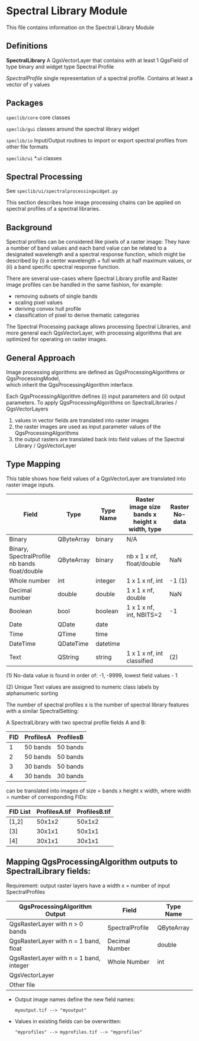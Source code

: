 # Spectral Library Module

This file contains information on the Spectral Library Module

## Definitions

**SpectralLibrary** A QgsVectorLayer that contains with at least 1 QgsField of type binary and widget type Spectral Profile

*SpectralProfile* single representation of a spectral profile. 
    Contains at least a vector of y values 

## Packages

`speclib/core`  core classes

`speclib/gui` classes around the spectral library widget

`speclib/io` Input/Output routines to import or export spectral profiles from other file formats

`speclib/ui` *.ui classes



## Spectral Processing

See `speclib/ui/spectralprocessingwidget.py` 


This section describes how image processing chains can be applied on spectral profiles of a spectral libraries.

## Background

Spectral profiles can be considered like pixels of a raster image: They have a number of band values and 
each band value can be related to a designated wavelength and a spectral response function, which might be 
described by (i) a center wavelength + full width at half maximum values, or (ii) a 
band specific spectral response function.

There are several use-cases where Spectral Library profile and 
Raster image profiles can be handled in the same fashion, for example:

- removing subsets of single bands
- scaling pixel values
- deriving convex hull profile
- classification of pixel to derive thematic categories


The Spectral Processing package allows processing Spectral Libraries, and more general each QgsVectorLayer,
with processing algorithms that are optimized for operating on raster images.

## General Approach

Image processing algorithms are defined as QgsProcessingAlgorithms or QgsProcessingModel,  
which inherit the QgsProcessingAlgorithm interface.

Each QgsProcessingAlgorithm defines (i) input parameters and (ii) output parameters. 
To apply QgsProcessingAlgorithms on SpectralLibraries / QgsVectorLayers
1. values in vector fields are translated into raster images
2. the raster images are used as input parameter values of the QgsProcessingAlgorithms
3. the output rasters are translated back into field values of the Spectral Library / QgsVectorLayer

## Type Mapping

This table shows how field values of a QgsVectorLayer are translated into raster image inputs.  

| Field                                             | Type       | Type Name | Raster image size <br>bands x height x width, type | Raster No-data |
|---------------------------------------------------|------------|-----------|----------------------------------------------------|----------------|
| Binary                                            | QByteArray | binary    | N/A                                                |                |
| Binary, SpectralProfile <br>nb bands float/double | QByteArray | binary    | nb x 1 x nf, float/double                          | NaN            |
| Whole number                                      | int        | integer   | 1 x 1 x nf, int                                    | -1 (1)         |
| Decimal number                                    | double     | double    | 1 x 1 x nf, double                                 | NaN            |
| Boolean                                           | bool       | boolean   | 1 x 1 x nf, int, NBITS=2                           | -1             |
| Date                                              | QDate      | date      | <not specified>                                    |                |
| Time                                              | QTime      | time      | <not specified>                                    |                |
| DateTime                                          | QDateTime  | datetime  | <not specified>                                    |                |
| Text                                              | QString    | string    | 1 x 1 x nf, int classified                         | (2)            |


(1) No-data value is found in order of:
 -1, -9999, lowest field values - 1 

(2) Unique Text values are assigned to numeric class labels by alphanumeric sorting

The number of spectral profiles x is the number of spectral library features with a
similar SpectralSetting:

A SpectralLibrary with two spectral profile fields A and B: 

| FID | ProfilesA | ProfilesB |
|-----|-----------|-----------|
| 1   | 50 bands  | 50 bands  |
| 2   | 50 bands  | 50 bands  |
| 3   | 30 bands  | 50 bands  |
| 4   | 30 bands  | 30 bands  |

can be translated into images of size = bands x height x width, 
where width = number of corresponding FIDs:

| FID List | ProfilesA.tif | ProfilesB.tif |
|----------|---------------|---------------|
| [1,2]    | 50x1x2        | 50x1x2        |
| [3]      | 30x1x1        | 50x1x1        |
| [4]      | 30x1x1        | 30x1x1        |

## Mapping QgsProcessingAlgorithm outputs to SpectralLibrary fields:

Requirement: output raster layers have a width x = number of input SpectralProfiles 

| QgsProcessingAlgorithm Output           | Field           | Type Name  |
|-----------------------------------------|-----------------|------------|
| QgsRasterLayer with n > 0 bands         | SpectralProfile | QByteArray |
| QgsRasterLayer with n = 1 band, float   | Decimal Number  | double     |
| QgsRasterLayer with n = 1 band, integer | Whole Number    | int        |
| QgsVectorLayer                          |                 |            |
| Other file                              |                 |            |

* Output image names define the new field names:

  `myoutput.tif --> "myoutput"`

* Values in existing fields can be overwritten:

    `"myprofiles" --> myprofiles.tif --> "myprofiles"`





